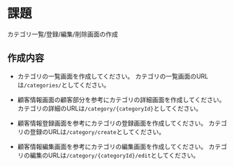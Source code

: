 
# 課題

カテゴリ一覧/登録/編集/削除画面の作成

## 作成内容

* カテゴリの一覧画面を作成してください。
  カテゴリの一覧画面のURLは`/categories/`としてください。

* 顧客情報画面の顧客部分を参考にカテゴリの詳細画面を作成してください。
  カテゴリの詳細のURLは`/category/{categoryId}`としてください。

* 顧客情報登録画面を参考にカテゴリの登録画面を作成してください。
  カテゴリの登録のURLは`/category/create`としてください。

* 顧客情報編集画面を参考にカテゴリの編集画面を作成してください。
  カテゴリの編集のURLは`/category/{categoryId}/edit`としてください。

